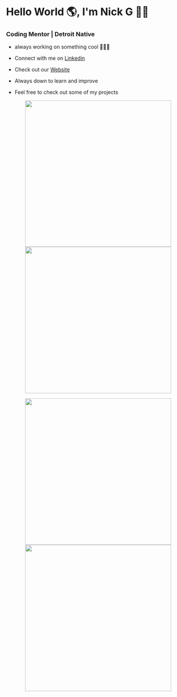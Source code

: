 # Hello World 🌎, I'm Nick G 👋🏾
### Coding Mentor | Detroit Native


- always working on something cool 👨🏾‍💻
  
- Connect with me on [Linkedin](https://www.linkedin.com/in/nicholas-gordon-406394bb/)
  
- Check out our [Website](https://www.detroitdevs.net)

- Always down to learn and improve

- Feel free to check out some of my projects

<p align="center">
  <img src="https://github.com/user-attachments/assets/d0829247-929d-4902-a034-d923ce2cb3d6" width="400">
  <img src="https://github.com/user-attachments/assets/00399bd0-2776-4b26-802b-9cba1fdc0f1c" width="400">
</p>
<p align="center">
  <img src="https://github.com/user-attachments/assets/00399bd0-2776-4b26-802b-9cba1fdc0f1c" width="400">
  <img src="https://github.com/user-attachments/assets/00399bd0-2776-4b26-802b-9cba1fdc0f1c" width="400">
</p>



